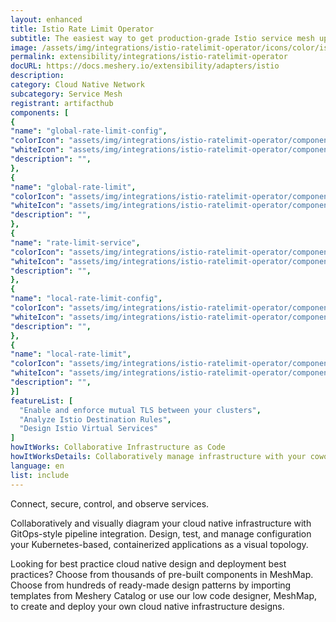 ```yaml
---
layout: enhanced
title: Istio Rate Limit Operator
subtitle: The easiest way to get production-grade Istio service mesh up and running
image: /assets/img/integrations/istio-ratelimit-operator/icons/color/istio-ratelimit-operator-color.svg
permalink: extensibility/integrations/istio-ratelimit-operator
docURL: https://docs.meshery.io/extensibility/adapters/istio
description: 
category: Cloud Native Network
subcategory: Service Mesh
registrant: artifacthub
components: [
{
"name": "global-rate-limit-config",
"colorIcon": "assets/img/integrations/istio-ratelimit-operator/components/global-rate-limit-config/icons/color/global-rate-limit-config-color.svg",
"whiteIcon": "assets/img/integrations/istio-ratelimit-operator/components/global-rate-limit-config/icons/white/global-rate-limit-config-white.svg",
"description": "",
},
{
"name": "global-rate-limit",
"colorIcon": "assets/img/integrations/istio-ratelimit-operator/components/global-rate-limit/icons/color/global-rate-limit-color.svg",
"whiteIcon": "assets/img/integrations/istio-ratelimit-operator/components/global-rate-limit/icons/white/global-rate-limit-white.svg",
"description": "",
},
{
"name": "rate-limit-service",
"colorIcon": "assets/img/integrations/istio-ratelimit-operator/components/rate-limit-service/icons/color/rate-limit-service-color.svg",
"whiteIcon": "assets/img/integrations/istio-ratelimit-operator/components/rate-limit-service/icons/white/rate-limit-service-white.svg",
"description": "",
},
{
"name": "local-rate-limit-config",
"colorIcon": "assets/img/integrations/istio-ratelimit-operator/components/local-rate-limit-config/icons/color/local-rate-limit-config-color.svg",
"whiteIcon": "assets/img/integrations/istio-ratelimit-operator/components/local-rate-limit-config/icons/white/local-rate-limit-config-white.svg",
"description": "",
},
{
"name": "local-rate-limit",
"colorIcon": "assets/img/integrations/istio-ratelimit-operator/components/local-rate-limit/icons/color/local-rate-limit-color.svg",
"whiteIcon": "assets/img/integrations/istio-ratelimit-operator/components/local-rate-limit/icons/white/local-rate-limit-white.svg",
"description": "",
}]
featureList: [
  "Enable and enforce mutual TLS between your clusters",
  "Analyze Istio Destination Rules",
  "Design Istio Virtual Services"
]
howItWorks: Collaborative Infrastructure as Code
howItWorksDetails: Collaboratively manage infrastructure with your coworkers synchronously sharing the same designs.
language: en
list: include
---
```

<p>
Connect, secure, control, and observe services.
</p>
<p>
    Collaboratively and visually diagram your cloud native infrastructure with GitOps-style pipeline integration. Design, test, and manage configuration your Kubernetes-based, containerized applications as a visual topology.
</p>
<p>
    Looking for best practice cloud native design and deployment best practices? Choose from thousands of pre-built components in MeshMap. Choose from hundreds of ready-made design patterns by importing templates from Meshery Catalog or use our low code designer, MeshMap, to create and deploy your own cloud native infrastructure designs.
</p>
